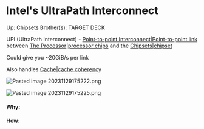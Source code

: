 # Intel's UltraPath Interconnect

Up: [Chipsets](chipsets)
Brother(s):
TARGET DECK


UPI (UltraPath Interconnect) - [Point-to-point Interconnect|Point-to-point link](point-to-point_interconnect|point-to-point_link) between [The Processor|processor chips](the_processor|processor_chips) and the [Chipsets|chipset](chipsets|chipset)

Could give you ~20GiB/s per link

Also handles [Cache|cache coherency](cache|cache_coherency)


![Pasted image 20231129175222.png](pasted_image_20231129175222.png)

![Pasted image 20231129175225.png](pasted_image_20231129175225.png)




























#### Why:
#### How:









